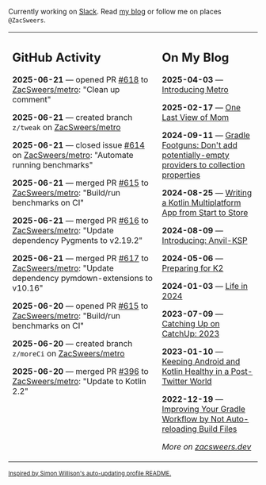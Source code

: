 Currently working on [Slack](https://slack.com/). Read [my blog](https://zacsweers.dev/) or follow me on places `@ZacSweers`.

<table><tr><td valign="top" width="60%">

## GitHub Activity
<!-- githubActivity starts -->
**2025-06-21** — opened PR [#618](https://github.com/ZacSweers/metro/pull/618) to [ZacSweers/metro](https://github.com/ZacSweers/metro): "Clean up comment"

**2025-06-21** — created branch `z/tweak` on [ZacSweers/metro](https://github.com/ZacSweers/metro)

**2025-06-21** — closed issue [#614](https://github.com/ZacSweers/metro/issues/614) on [ZacSweers/metro](https://github.com/ZacSweers/metro): "Automate running benchmarks"

**2025-06-21** — merged PR [#615](https://github.com/ZacSweers/metro/pull/615) to [ZacSweers/metro](https://github.com/ZacSweers/metro): "Build/run benchmarks on CI"

**2025-06-21** — merged PR [#616](https://github.com/ZacSweers/metro/pull/616) to [ZacSweers/metro](https://github.com/ZacSweers/metro): "Update dependency Pygments to v2.19.2"

**2025-06-21** — merged PR [#617](https://github.com/ZacSweers/metro/pull/617) to [ZacSweers/metro](https://github.com/ZacSweers/metro): "Update dependency pymdown-extensions to v10.16"

**2025-06-20** — opened PR [#615](https://github.com/ZacSweers/metro/pull/615) to [ZacSweers/metro](https://github.com/ZacSweers/metro): "Build/run benchmarks on CI"

**2025-06-20** — created branch `z/moreCi` on [ZacSweers/metro](https://github.com/ZacSweers/metro)

**2025-06-20** — merged PR [#396](https://github.com/ZacSweers/metro/pull/396) to [ZacSweers/metro](https://github.com/ZacSweers/metro): "Update to Kotlin 2.2"
<!-- githubActivity ends -->
</td><td valign="top" width="40%">

## On My Blog
<!-- blog starts -->
**2025-04-03** — [Introducing Metro](https://www.zacsweers.dev/introducing-metro/)

**2025-02-17** — [One Last View of Mom](https://www.zacsweers.dev/one-last-view-of-mom/)

**2024-09-11** — [Gradle Footguns: Don't add potentially-empty providers to collection properties](https://www.zacsweers.dev/gradle-footgun-adding-empty-providers-to-collection-properties/)

**2024-08-25** — [Writing a Kotlin Multiplatform App from Start to Store](https://www.zacsweers.dev/writing-a-kotlin-multiplatform-app-from-start-to-store/)

**2024-08-09** — [Introducing: Anvil-KSP](https://www.zacsweers.dev/introducing-anvil-ksp/)

**2024-05-06** — [Preparing for K2](https://www.zacsweers.dev/preparing-for-k2/)

**2024-01-03** — [Life in 2024](https://www.zacsweers.dev/life-in-2024/)

**2023-07-09** — [Catching Up on CatchUp: 2023](https://www.zacsweers.dev/catching-up-on-catchup-2023/)

**2023-01-10** — [Keeping Android and Kotlin Healthy in a Post-Twitter World](https://www.zacsweers.dev/keeping-android-healthy/)

**2022-12-19** — [Improving Your Gradle Workflow by Not Auto-reloading Build Files](https://www.zacsweers.dev/improving-your-workflow-by-not-auto-reloading-build-files/)
<!-- blog ends -->
_More on [zacsweers.dev](https://zacsweers.dev/)_
</td></tr></table>

<sub><a href="https://simonwillison.net/2020/Jul/10/self-updating-profile-readme/">Inspired by Simon Willison's auto-updating profile README.</a></sub>